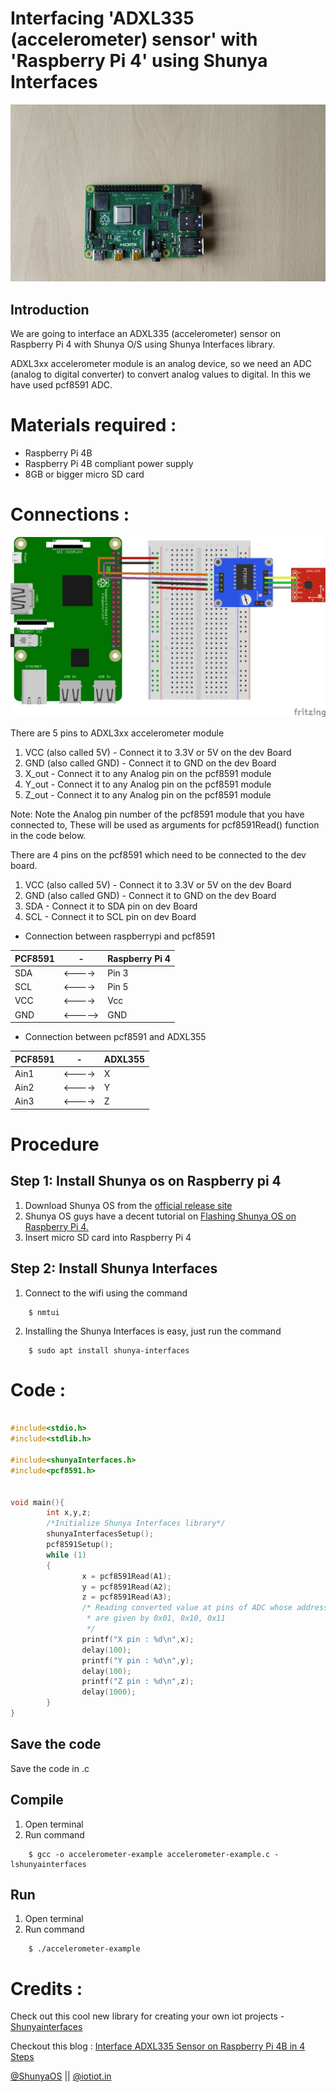 # Interfacing 'ADXL335 (accelerometer) sensor' with 'Raspberry Pi 4' using Shunya Interfaces


![](images/rpi4.jpg)


## Introduction

We are going to interface an ADXL335 (accelerometer) sensor on Raspberry Pi 4 
with Shunya O/S using Shunya Interfaces library.

ADXL3xx accelerometer module is an analog device, so we need an ADC 
(analog to digital converter) to convert analog values to digital. 
In this we have used pcf8591 ADC.


# Materials required :
- Raspberry Pi 4B
- Raspberry Pi 4B compliant power supply
- 8GB or bigger micro SD card



# Connections :
![](images/adxl335-connections.jpg)

There are 5 pins to ADXL3xx accelerometer module
1. VCC (also called 5V) - Connect it to 3.3V or 5V on the dev Board
2. GND (also called GND) - Connect it to GND on the dev Board
3. X_out - Connect it to any Analog pin on the pcf8591 module
4. Y_out - Connect it to any Analog pin on the pcf8591 module
5. Z_out - Connect it to any Analog pin on the pcf8591 module

Note: Note the Analog pin number of the pcf8591 module that you have 
connected to, These will be used as arguments for pcf8591Read() function 
in the code below.

There are 4 pins on the pcf8591 which need to be connected to the dev board.
1. VCC (also called 5V) - Connect it to 3.3V or 5V on the dev Board
2. GND (also called GND) - Connect it to GND on the dev Board
3. SDA - Connect it to SDA pin on dev Board
4. SCL - Connect it to SCL pin on dev Board

- Connection between raspberrypi and pcf8591 


| PCF8591 |     -    |Raspberry Pi 4 |
| ------  | ---- |------- |
| SDA     | <---->  | Pin 3 |
| SCL     | <---->  | Pin 5 |
| VCC     | <---->  | Vcc |
| GND     | <-----> | GND |

- Connection between pcf8591 and ADXL355

| PCF8591 |   -     |ADXL355 |
| ------  |  ----   |------- |
| Ain1    | <---->  | X |
| Ain2    | <---->  | Y |
| Ain3    | <---->  | Z |


# Procedure 

## Step 1: Install Shunya os on Raspberry pi 4
1. Download Shunya OS from the [official release site](http://shunyaos.org/beta-release/)
2. Shunya OS guys have a decent tutorial on [Flashing Shunya OS on Raspberry Pi 4.](http://docs.shunyaos.org/boards/Raspberry-Pi-4.ht)
3. Insert micro SD card into Raspberry Pi 4


## Step 2: Install Shunya Interfaces
1. Connect to the wifi using the command
```
    $ nmtui
```
2. Installing the Shunya Interfaces is easy, just run the command  
```   
    $ sudo apt install shunya-interfaces
```

# Code :

```c

#include<stdio.h>
#include<stdlib.h>

#include<shunyaInterfaces.h>
#include<pcf8591.h>


void main(){
        int x,y,z;
        /*Initialize Shunya Interfaces library*/
        shunyaInterfacesSetup();
        pcf8591Setup();
        while (1)
        {
                x = pcf8591Read(A1);
                y = pcf8591Read(A2);
                z = pcf8591Read(A3);
                /* Reading converted value at pins of ADC whose addresses 
                 * are given by 0x01, 0x10, 0x11
                 */
                printf("X pin : %d\n",x); 
                delay(100);
                printf("Y pin : %d\n",y); 
                delay(100);
                printf("Z pin : %d\n",z);
                delay(1000);
        }
}

```

## Save the code
Save the code in .c


## Compile
1. Open terminal
2. Run command 

```
    $ gcc -o accelerometer-example accelerometer-example.c -lshunyainterfaces
```

## Run 
1. Open terminal 
2. Run command

```
    $ ./accelerometer-example
```

# Credits :

Check out this cool new library for creating your own iot projects - [Shunyainterfaces](https://github.com/shunyaos/Shunya-Interfaces)

Checkout this blog : [Interface ADXL335 Sensor on Raspberry Pi 4B in 4 Steps](https://www.instructables.com/id/Interface-ADXL335-Sensor-on-Raspberry-Pi-4B-in-4-S/)

[@ShunyaOS](http://shunyaos.org/) || [@iotiot.in](http://iotiot.in/)

#
